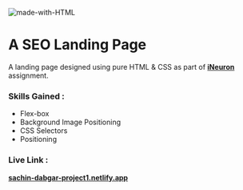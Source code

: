 ![made-with-HTML](https://img.shields.io/badge/Made%20with-HTML%20&%20CSS-blue?style=for-the-badge)

# A SEO Landing Page

A landing page designed using pure HTML & CSS as part of **[iNeuron](https://ineuron.ai/ "iNeuron")** assignment.

### Skills Gained :

-   Flex-box
-   Background Image Positioning
-   CSS Selectors
-   Positioning

### Live Link :

**[sachin-dabgar-project1.netlify.app](sachin-dabgar-project1.netlify.app)**
